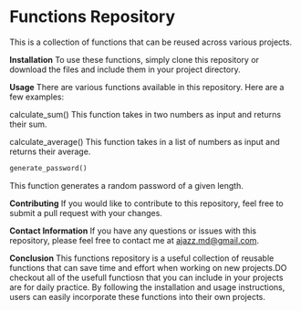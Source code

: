 # Functions Repository

This is a collection of functions that can be reused across various projects.

**Installation**
To use these functions, simply clone this repository or download the files and include them in your project directory.

**Usage**
There are various functions available in this repository. Here are a few examples:

calculate_sum()
This function takes in two numbers as input and returns their sum.

calculate_average()
This function takes in a list of numbers as input and returns their average.
```ruby
generate_password()
```
This function generates a random password of a given length.

**Contributing**
If you would like to contribute to this repository, feel free to submit a pull request with your changes.

**Contact Information**
If you have any questions or issues with this repository, please feel free to contact me at ajazz.md@gmail.com.

**Conclusion**
This functions repository is a useful collection of reusable functions that can save time and effort when working on new projects.DO checkout all of the usefull functiosn that you can include in your projects are for daily practice. By following the installation and usage instructions, users can easily incorporate these functions into their own projects.
